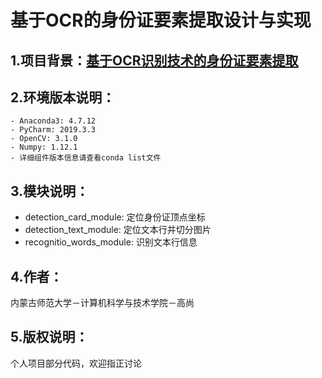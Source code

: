 # 基于OCR的身份证要素提取设计与实现

## 1.项目背景：[基于OCR识别技术的身份证要素提取](https://www.datafountain.cn/competitions/346)

## 2.环境版本说明：
	- Anaconda3: 4.7.12
	- PyCharm: 2019.3.3
	- OpenCV: 3.1.0
	- Numpy: 1.12.1
	- 详细组件版本信息请查看conda list文件

## 3.模块说明：
- detection_card_module: 定位身份证顶点坐标
- detection_text_module: 定位文本行并切分图片
- recognitio_words_module: 识别文本行信息

## 4.作者：
内蒙古师范大学－计算机科学与技术学院－高尚

## 5.版权说明：
个人项目部分代码，欢迎指正讨论